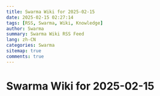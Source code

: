 ```yaml
---
title: Swarma Wiki for 2025-02-15
date: 2025-02-15 02:27:14
tags: [RSS, Swarma, Wiki, Knowledge]
author: Swarma
summary: Swarma Wiki RSS Feed
lang: zh-CN
categories: Swarma
sitemap: true
comments: true
---
```


# Swarma Wiki for 2025-02-15

